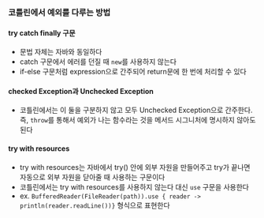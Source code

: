 ### 코틀린에서 예외를 다루는 방법
#### try catch finally 구문
- 문법 자체는 자바와 동일하다
- catch 구문에서 에러를 던질 때 `new`를 사용하지 않는다
- if-else 구문처럼 expression으로 간주되어 return문에 한 번에 처리할 수 있다
#### checked Exception과 Unchecked Exception
- 코틀린에서는 이 둘을 구분하지 않고 모두 Unchecked Exception으로 간주한다. 즉, `throw`를 통해서 예외가 나는 함수라는 것을 메서드 시그니처에 명시하지 않아도 된다
#### try with resources
- try with resources는 자바에서 try() 안에 외부 자원을 만들어주고 try가 끝나면 자동으로 외부 자원을 닫아줄 때 사용하는 구문이다
- 코틀린에서는 try with resources를 사용하지 않는다 대신 `use` 구문을 사용한다
- ex. `BufferedReader(FileReader(path)).use { reader -> println(reader.readLine())}` 형식으로 표현한다